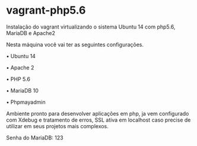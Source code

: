 # vagrant-php5.6
Instalação do vagrant virtualizando o sistema Ubuntu 14 com php5.6, MariaDB e Apache2

Nesta máquina você vai ter as seguintes configurações.

•	Ubuntu 14

•	Apache 2

•	PHP 5.6 

•	MariaDB 10

•	Phpmayadmin

Ambiente pronto para desenvolver aplicações em php, ja vem configurado com Xdebug e tratamento de erros, SSL ativa em localhost caso precise de utilizar em seus projetos mais complexos.

Senha do MariaDB: 123
